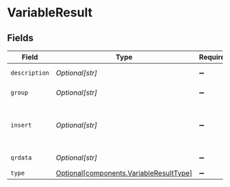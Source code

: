 # VariableResult


## Fields

| Field                                                                                    | Type                                                                                     | Required                                                                                 | Description                                                                              |
| ---------------------------------------------------------------------------------------- | ---------------------------------------------------------------------------------------- | ---------------------------------------------------------------------------------------- | ---------------------------------------------------------------------------------------- |
| `description`                                                                            | *Optional[str]*                                                                          | :heavy_minus_sign:                                                                       | Variable description                                                                     |
| `group`                                                                                  | *Optional[str]*                                                                          | :heavy_minus_sign:                                                                       | Variable group                                                                           |
| `insert`                                                                                 | *Optional[str]*                                                                          | :heavy_minus_sign:                                                                       | The value which is used to insert to template                                            |
| `qrdata`                                                                                 | *Optional[str]*                                                                          | :heavy_minus_sign:                                                                       | Payload for the QR data                                                                  |
| `type`                                                                                   | [Optional[components.VariableResultType]](../../models/components/variableresulttype.md) | :heavy_minus_sign:                                                                       | N/A                                                                                      |